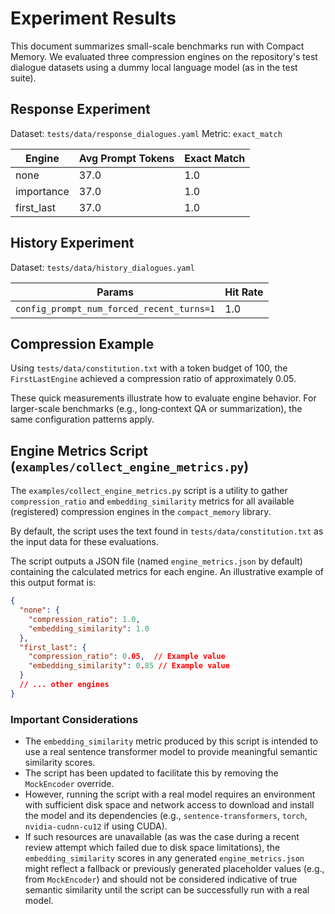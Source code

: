 # Experiment Results

This document summarizes small-scale benchmarks run with Compact Memory. We evaluated three compression engines on the repository's test dialogue datasets using a dummy local language model (as in the test suite).

## Response Experiment
Dataset: `tests/data/response_dialogues.yaml`
Metric: `exact_match`

| Engine      | Avg Prompt Tokens | Exact Match |
|---------------|------------------|-------------|
| none          | 37.0             | 1.0         |
| importance    | 37.0             | 1.0         |
| first_last    | 37.0             | 1.0         |

## History Experiment
Dataset: `tests/data/history_dialogues.yaml`

| Params | Hit Rate |
|--------|----------|
| `config_prompt_num_forced_recent_turns=1` | 1.0 |

## Compression Example
Using `tests/data/constitution.txt` with a token budget of 100, the `FirstLastEngine` achieved a compression ratio of approximately 0.05.

These quick measurements illustrate how to evaluate engine behavior. For larger-scale benchmarks (e.g., long‑context QA or summarization), the same configuration patterns apply.

## Engine Metrics Script (`examples/collect_engine_metrics.py`)

The `examples/collect_engine_metrics.py` script is a utility to gather `compression_ratio` and `embedding_similarity` metrics for all available (registered) compression engines in the `compact_memory` library.

By default, the script uses the text found in `tests/data/constitution.txt` as the input data for these evaluations.

The script outputs a JSON file (named `engine_metrics.json` by default) containing the calculated metrics for each engine. An illustrative example of this output format is:

```json
{
  "none": {
    "compression_ratio": 1.0,
    "embedding_similarity": 1.0
  },
  "first_last": {
    "compression_ratio": 0.05,  // Example value
    "embedding_similarity": 0.85 // Example value
  }
  // ... other engines
}
```

### Important Considerations

-   The `embedding_similarity` metric produced by this script is intended to use a real sentence transformer model to provide meaningful semantic similarity scores.
-   The script has been updated to facilitate this by removing the `MockEncoder` override.
-   However, running the script with a real model requires an environment with sufficient disk space and network access to download and install the model and its dependencies (e.g., `sentence-transformers`, `torch`, `nvidia-cudnn-cu12` if using CUDA).
-   If such resources are unavailable (as was the case during a recent review attempt which failed due to disk space limitations), the `embedding_similarity` scores in any generated `engine_metrics.json` might reflect a fallback or previously generated placeholder values (e.g., from `MockEncoder`) and should not be considered indicative of true semantic similarity until the script can be successfully run with a real model.
